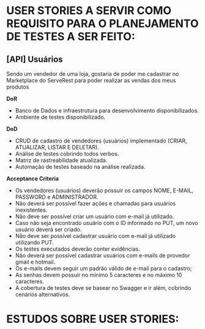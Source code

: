 # USER STORIES A SERVIR COMO REQUISITO PARA O PLANEJAMENTO DE TESTES A SER FEITO:

## [API] Usuários

Sendo um vendedor de uma loja, gostaria de poder me cadastrar no Marketplace do ServeRest para poder realizar as vendas dos meus produtos

**DoR**

- Banco de Dados e infraestrutura para desenvolvimento disponibilizados.
- Ambiente de testes disponibilizado.

**DoD**

- CRUD de cadastro de vendedores (usuários) implementado (CRIAR, ATUALIZAR, LISTAR E DELETAR).
- Análise de testes cobrindo todos verbos.
- Matriz de rastreabilidade atualizada.
- Automação de testes baseado na análise realizada.

**Acceptance Criteria**

- Os vendedores (usuários) deverão possuir os campos NOME, E-MAIL, PASSWORD e ADMINISTRADOR.
- Não deverá ser possível fazer ações e chamadas para usuários inexistentes.
- Não deve ser possível criar um usuário com e-mail já utilizado.
- Caso não seja encontrado usuário com o ID informado no PUT, um novo usuário deverá ser criado.
- Não deve ser possível cadastrar usuário com e-mail já utilizado utilizando PUT.
- Os testes executados deverão conter evidências.
- Não deverá ser possível cadastrar usuários com e-mails de provedor gmail e hotmail.
- Os e-mails devem seguir um padrão válido de e-mail para o cadastro;
- As senhas devem possuír no mínimo 5 caracteres e no máximo 10 caracteres.
- A cobertura de testes deve se basear no Swagger e ir além, cobrindo cenários alternativos.


# ESTUDOS SOBRE USER STORIES:

